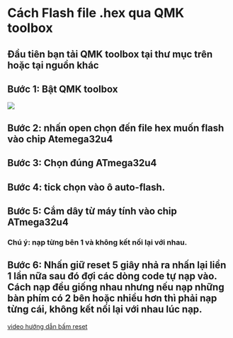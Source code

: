 # Cách Flash file .hex qua QMK toolbox

## Đầu tiên bạn tải QMK toolbox tại thư mục trên hoặc tại nguồn khác

## Bước 1: Bật QMK toolbox
<img src="https://i.imgur.com/IACbN81.png">

## Bước 2: nhấn open chọn đến file hex muốn flash vào chip Atemega32u4
## Bước 3: Chọn đúng ATmega32u4
## Bước 4: tick chọn vào ô auto-flash.
## Bước 5: Cắm dây từ máy tính vào chip ATmega32u4
### Chú ý: nạp từng bên 1 và không kết nối lại với nhau.
## Bước 6: Nhấn giữ reset 5 giây nhả ra nhấn lại liền 1 lần nữa sau đó đợi các dòng code tự nạp vào. Cách nạp đều giống nhau nhưng nếu nạp những bàn phím có 2 bên hoặc nhiều hơn thì phải nạp từng cái, không kết nối lại với nhau lúc nạp.
[video hướng dẫn bấm reset](https://www.youtube.com/shorts/RQlWx_O3xkk)
